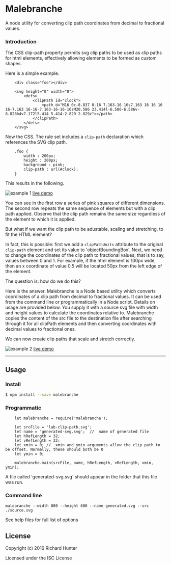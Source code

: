 # Malebranche

A node utility for converting clip path coordinates from decimal to fractional values.

### Introduction
The CSS clip-path property permits svg clip paths to be used as clip paths for html elements, effectively allowing elements to be formed as custom shapes.

Here is a simple example.

```
    <div class="foo"></div>

    <svg height="0" width="0">
        <defs>
            <clipPath id="clock">
                <path d="M16 0c-8.837 0-16 7.163-16 16s7.163 16 16 16 16-7.163 16-16-7.163-16-16-16zM20.586 23.414l-6.586-6.586v-8.828h4v7.172l5.414 5.414-2.829 2.829z"></path>
            </clipPath>
        </defs>
    </svg>
```
Now the CSS. 
The rule set includes a `clip-path` declaration which references the SVG clip path.

```
    .foo {
        width : 200px;
        height : 200px;
        background : pink;
        clip-path : url(#clock);
    }
```
This results in the following.

![example 1](https://richardinho.github.io/malebranche-tests/test2/images/example-1.png)
[live demo](https://richardinho.github.io/malebranche-tests/test2/)

You can see in the first row a series of pink squares of different dimensions. 
The second row repeats the same sequence of elements but with a clip path applied. 
Observe that the clip path remains the same size regardless of the element to which it is applied.

But what if we want the clip path to be adustable, scaling and stretching, to fit the HTML element?

In fact, this is possible: first we add a `clipPathUnits` attribute to the original `clip-path` element and set its value to 'objectBoundingBox'.
Next, we need to change the coordinates of the clip path to fractional values; that is to say, values between 0 and 1. 
For example, if the html element is 100px wide, then an x coordinate of value 0.5 will be located 50px from the left edge of the element.

The question is: how do we do this?

Here is the answer. 
Malebranche is a Node based utility which converts coordinates of a clip path from decimal to fractional values. 
It can be used from the command line or programmatically in a Node script. 
Details on usage are provided below. 
You supply it with a source svg file with width and height values to calculate the coordinates relative to.
Malebranche copies the content of the src file to the destination file after searching  through it for all clipPath elements and then converting coordinates with decimal values to fractional ones.

We can now create clip paths that scale and stretch correctly.

![example 2](https://richardinho.github.io/malebranche-tests/test2/images/example-2.png)
[live demo](https://richardinho.github.io/malebranche-tests/test2/index2.html)

------------------------------------------------------------------------------------------------------------------------

##  Usage

### Install

```sh
$ npm install --save malebranche
```
### Programmatic

```
    let malebranche = require('malebranche');

    let srcFile = 'lab-clip-path.svg';
    let name = 'generated-svg.svg';  //  name of generated file
    let hRefLength = 32;
    let vRefLength = 32;
    let xmin = 0; //  xmin and ymin arguments allow the clip path to be offset. Normally, these should both be 0
    let ymin = 0;

    malebranche.main(srcFile, name, hRefLength, vRefLength, xmin, ymin);
```
A file called 'generated-svg.svg' should appear in the folder that this file was run.

###  Command line
```
malebranche --width 800 --height 600 --name generated.svg --src ./source.svg
```
See help files for full list of options

## License

Copyright (c) 2016 Richard Hunter

Licensed under the ISC License
